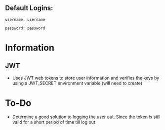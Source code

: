 ## Default Logins:

`username: username`

`password: password`

# Information
## JWT
* Uses JWT web tokens to store user information and verifies the keys by using a JWT_SECRET environment variable (will need to create)

# To-Do
* Determine a good solution to logging the user out. Since the token is still valid for a short period of time till log out
